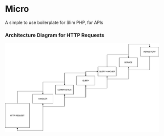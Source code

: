 # Micro

A simple to use boilerplate for Slim PHP, for APIs

### Architecture Diagram for HTTP Requests

![Architecture Diagram for HTTP Requests](./architecture.png)